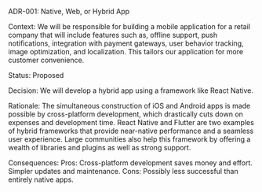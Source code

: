 ADR-001: Native, Web, or Hybrid App


Context:
We will be responsible for building a mobile application for a retail company that will include features such as, offline support, push notifications, integration with payment gateways, user behavior tracking, image optimization, and localization. This tailors our application for more customer convenience. 

Status:
Proposed

Decision:
We will develop a hybrid app using a framework like React Native.

Rationale:
The simultaneous construction of iOS and Android apps is made possible by cross-platform development, which drastically cuts down on expenses and development time. React Native and Flutter are two examples of hybrid frameworks that provide near-native performance and a seamless user experience. Large communities also help this framework by offering a wealth of libraries and plugins as well as strong support.

Consequences:
Pros: Cross-platform development saves money and effort. Simpler updates and maintenance.
Cons: Possibly less successful than entirely native apps.